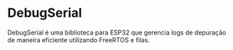 # DebugSerial
 DebugSerial é uma biblioteca para ESP32 que gerencia logs de depuração de maneira eficiente utilizando FreeRTOS e filas.
